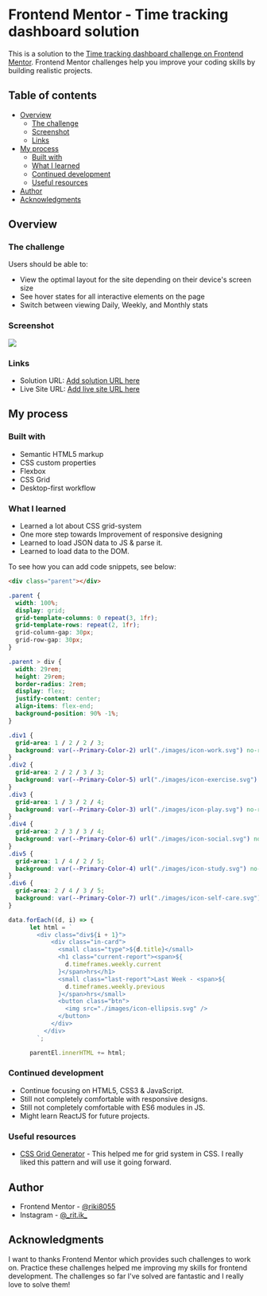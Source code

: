 # Frontend Mentor - Time tracking dashboard solution

This is a solution to the [Time tracking dashboard challenge on Frontend Mentor](https://www.frontendmentor.io/challenges/time-tracking-dashboard-UIQ7167Jw). Frontend Mentor challenges help you improve your coding skills by building realistic projects.

## Table of contents

- [Overview](#overview)
  - [The challenge](#the-challenge)
  - [Screenshot](#screenshot)
  - [Links](#links)
- [My process](#my-process)
  - [Built with](#built-with)
  - [What I learned](#what-i-learned)
  - [Continued development](#continued-development)
  - [Useful resources](#useful-resources)
- [Author](#author)
- [Acknowledgments](#acknowledgments)

## Overview

### The challenge

Users should be able to:

- View the optimal layout for the site depending on their device's screen size
- See hover states for all interactive elements on the page
- Switch between viewing Daily, Weekly, and Monthly stats

### Screenshot

![](./solution/desktop-1.png)

### Links

- Solution URL: [Add solution URL here](https://your-solution-url.com)
- Live Site URL: [Add live site URL here](https://your-live-site-url.com)

## My process

### Built with

- Semantic HTML5 markup
- CSS custom properties
- Flexbox
- CSS Grid
- Desktop-first workflow

### What I learned

- Learned a lot about CSS grid-system
- One more step towards Improvement of responsive designing
- Learned to load JSON data to JS & parse it.
- Learned to load data to the DOM.

To see how you can add code snippets, see below:

```html
<div class="parent"></div>
```

```css
.parent {
  width: 100%;
  display: grid;
  grid-template-columns: 0 repeat(3, 1fr);
  grid-template-rows: repeat(2, 1fr);
  grid-column-gap: 30px;
  grid-row-gap: 30px;
}

.parent > div {
  width: 29rem;
  height: 29rem;
  border-radius: 2rem;
  display: flex;
  justify-content: center;
  align-items: flex-end;
  background-position: 90% -1%;
}

.div1 {
  grid-area: 1 / 2 / 2 / 3;
  background: var(--Primary-Color-2) url("./images/icon-work.svg") no-repeat;
}
.div2 {
  grid-area: 2 / 2 / 3 / 3;
  background: var(--Primary-Color-5) url("./images/icon-exercise.svg") no-repeat;
}
.div3 {
  grid-area: 1 / 3 / 2 / 4;
  background: var(--Primary-Color-3) url("./images/icon-play.svg") no-repeat;
}
.div4 {
  grid-area: 2 / 3 / 3 / 4;
  background: var(--Primary-Color-6) url("./images/icon-social.svg") no-repeat;
}
.div5 {
  grid-area: 1 / 4 / 2 / 5;
  background: var(--Primary-Color-4) url("./images/icon-study.svg") no-repeat;
}
.div6 {
  grid-area: 2 / 4 / 3 / 5;
  background: var(--Primary-Color-7) url("./images/icon-self-care.svg") no-repeat;
}
```

```js
data.forEach((d, i) => {
      let html = `
        <div class="div${i + 1}">
            <div class="in-card">
              <small class="type">${d.title}</small>
              <h1 class="current-report"><span>${
                d.timeframes.weekly.current
              }</span>hrs</h1>
              <small class="last-report">Last Week - <span>${
                d.timeframes.weekly.previous
              }</span>hrs</small>
              <button class="btn">
                <img src="./images/icon-ellipsis.svg" />
              </button>
            </div>
          </div>
        `;

      parentEl.innerHTML += html;
```

### Continued development

- Continue focusing on HTML5, CSS3 & JavaScript.
- Still not completely comfortable with responsive designs.
- Still not completely comfortable with ES6 modules in JS.
- Might learn ReactJS for future projects.

### Useful resources

- [CSS Grid Generator](https://cssgrid-generator.netlify.app/) - This helped me for grid system in CSS. I really liked this pattern and will use it going forward.

## Author

- Frontend Mentor - [@riki8055](https://www.frontendmentor.io/profile/riki8055)
- Instagram - [@\_rit.ik\_](https://www.instagram.com/_rit.ik_)

## Acknowledgments

I want to thanks Frontend Mentor which provides such challenges to work on. Practice these challenges helped me improving my skills for frontend development. The challenges so far I've solved are fantastic and I really love to solve them!
